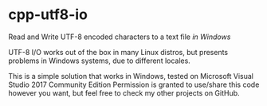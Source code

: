 # cpp-utf8-io
Read and Write UTF-8 encoded characters to a text file *in Windows*

UTF-8 I/O works out of the box in many Linux distros, but presents problems in Windows systems, due to different locales.

This is a simple solution that works in Windows, tested on Microsoft Visual Studio 2017 Community Edition
Permission is granted to use/share this code however you want, but feel free to check my other projects on GitHub.
